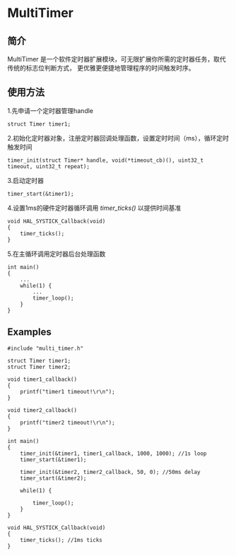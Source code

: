 # MultiTimer

## 简介
MultiTimer 是一个软件定时器扩展模块，可无限扩展你所需的定时器任务，取代传统的标志位判断方式， 更优雅更便捷地管理程序的时间触发时序。

## 使用方法
1.先申请一个定时器管理handle

```
struct Timer timer1;
```
2.初始化定时器对象，注册定时器回调处理函数，设置定时时间（ms），循环定时触发时间

```
timer_init(struct Timer* handle, void(*timeout_cb)(), uint32_t timeout, uint32_t repeat);
```

3.启动定时器

```
timer_start(&timer1);
```
4.设置1ms的硬件定时器循环调用 *timer_ticks()* 以提供时间基准

```
void HAL_SYSTICK_Callback(void)
{
    timer_ticks();
}
```


5.在主循环调用定时器后台处理函数

```
int main() 
{
    ...
    while(1) {
        ...
        timer_loop();
    }
}
```

## Examples

```
#include "multi_timer.h"

struct Timer timer1;
struct Timer timer2;

void timer1_callback()
{
    printf("timer1 timeout!\r\n");
}

void timer2_callback()
{
    printf("timer2 timeout!\r\n");
}

int main()
{
    timer_init(&timer1, timer1_callback, 1000, 1000); //1s loop
    timer_start(&timer1);
    
    timer_init(&timer2, timer2_callback, 50, 0); //50ms delay
    timer_start(&timer2);
    
    while(1) {
        
        timer_loop();
    }
}

void HAL_SYSTICK_Callback(void)
{
    timer_ticks(); //1ms ticks
}
```

